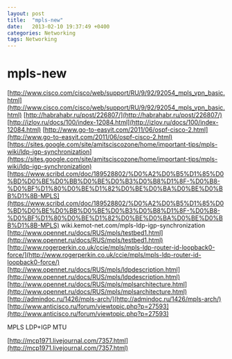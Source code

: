 ```yaml
---
layout: post
title:  "mpls-new"
date:   2013-02-10 19:37:49 +0400
categories: Networking
tags: Networking
---
```


# mpls-new
[http://www.cisco.com/cisco/web/support/RU/9/92/92054_mpls_vpn_basic.html](http://www.cisco.com/cisco/web/support/RU/9/92/92054_mpls_vpn_basic.html)
[http://habrahabr.ru/post/226807/](http://habrahabr.ru/post/226807/)
[http://izlov.ru/docs/100/index-12084.html](http://izlov.ru/docs/100/index-12084.html)
[http://www.go-to-easyit.com/2011/06/ospf-cisco-2.html](http://www.go-to-easyit.com/2011/06/ospf-cisco-2.html)
[https://sites.google.com/site/amitsciscozone/home/important-tips/mpls-wiki/ldp-igp-synchronization](https://sites.google.com/site/amitsciscozone/home/important-tips/mpls-wiki/ldp-igp-synchronization)
[https://www.scribd.com/doc/189528802/%D0%A2%D0%B5%D1%85%D0%BD%D0%BE%D0%BB%D0%BE%D0%B3%D0%B8%D1%8F-%D0%B8-%D0%BF%D1%80%D0%BE%D1%82%D0%BE%D0%BA%D0%BE%D0%BB%D1%8B-MPLS](https://www.scribd.com/doc/189528802/%D0%A2%D0%B5%D1%85%D0%BD%D0%BE%D0%BB%D0%BE%D0%B3%D0%B8%D1%8F-%D0%B8-%D0%BF%D1%80%D0%BE%D1%82%D0%BE%D0%BA%D0%BE%D0%BB%D1%8B-MPLS)
wiki.kemot-net.com/mpls-ldp-igp-synchronization
[http://www.opennet.ru/docs/RUS/mpls/testbed1.html](http://www.opennet.ru/docs/RUS/mpls/testbed1.html)
[http://www.rogerperkin.co.uk/ccie/mpls/mpls-ldp-router-id-loopback0-force/](http://www.rogerperkin.co.uk/ccie/mpls/mpls-ldp-router-id-loopback0-force/)
[http://www.opennet.ru/docs/RUS/mpls/ldpdescription.html](http://www.opennet.ru/docs/RUS/mpls/ldpdescription.html)
[http://www.opennet.ru/docs/RUS/mpls/mplsarchitecture.html](http://www.opennet.ru/docs/RUS/mpls/mplsarchitecture.html)
[http://admindoc.ru/1426/mpls-arch/](http://admindoc.ru/1426/mpls-arch/)
[http://www.anticisco.ru/forum/viewtopic.php?p=27593](http://www.anticisco.ru/forum/viewtopic.php?p=27593)


 MPLS LDP+IGP MTU

[http://mcp1971.livejournal.com/7357.html](http://mcp1971.livejournal.com/7357.html)